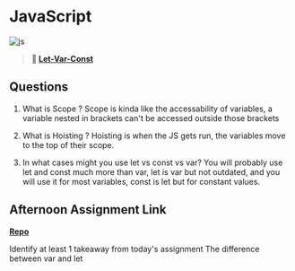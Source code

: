 # JavaScript

![js](https://bcw.blob.core.windows.net/public/img/courses/js.gif)

> **📖 [Let-Var-Const](https://codeworksacademy.com/fs-student-guide/resources/wk2/01-Let-Var-Const)**

## Questions

1. What is Scope ?
Scope is kinda like the accessability of variables, a variable nested in brackets can't be accessed outside those brackets

2. What is Hoisting ?
Hoisting is when the JS gets run, the variables move to the top of their scope.

3. In what cases might you use let vs const vs var?
You will probably use let and const much more than var, let is var but not outdated, and you will use it for most variables, const is let but for constant values.

## Afternoon Assignment Link

**[Repo](https://github.com/derekhearst/codeworks/tree/master/Week2/d1Scoreboard)**

Identify at least 1 takeaway from today's assignment
The difference between var and let